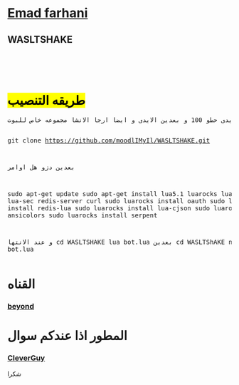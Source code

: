 <a href="telegram.me/emad_farhani"><h1>Emad farhani</h1></a>
<h2>WASLTSHAKE</h2><br><br><br>
<h1><mark>طریقه التنصیب</mark></h1>
<pre>
توکن البوت تلعکم و ایدیکم و ایدی الکروب حطو بل ملف کانفیگ تحذیر اذا مجموعتکم سویر بالاول الایدی حطو 100 و بعدین الایدی و ایضا ارجا الانشا مجموعه خاص للبوت

git clone https://github.com/moodlIMyIl/WASLTSHAKE.git

بعدین دزو هل اوامر 

sudo apt-get update
sudo apt-get install lua5.1 luarocks lua-socket lua-sec redis-server curl 
sudo luarocks install oauth 
sudo luarocks install redis-lua 
sudo luarocks install lua-cjson 
sudo luarocks install ansicolors 
sudo luarocks install serpent

و عند الانتها
cd WASLTSHAKE
lua bot.lua
بعدین
cd WASLTShAKE
nohup lua bot.lua
</pre>
<h1>القناه</h1>
<a href="telegram.me/lTSHAKEl_CH"><h3>beyond</h3></a>
<h1>المطور اذا عندکم سوال</h1>
<a href="telegram.me/Emad_farhani"><h3>CleverGuy</h3></a>

شکرا
